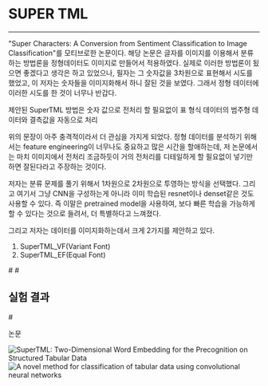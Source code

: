 # SUPER TML

---

"Super Characters: A Conversion from Sentiment Classification to Image Classification"를 모티브로한 논문이다. 
해당 논문은 글자를 이미지를 이용해서 분류하는 방법론을 정형데이터도 이미지로 만들어서 적용하였다. 
실제로 이러한 방법론이 됬으면 좋겠다고 생각은 하고 있었으나, 필자는 그 숫자값을 3차원으로 표현해서 시도를 했었고, 이 저자는 숫자들을 이미지화해서 하니 잘된 것을 보였다. 그래서 정형 데이터에 이러한 시도를 한 것이 너무나 반갑다.

제안된 SuperTML 방법은 숫자 값으로 전처리 할 필요없이 표 형식 데이터의 범주형 데이터와 결측값을 자동으로 처리

위의 문장이 아주 충격적이라서 더 관심을 가지게 되었다.
정형 데이터를 분석하기 위해서는 feature engineering이 너무나도 중요하고 많은 시간을 할애하는데, 저 논문에서는 마치 이미지에서 전처리 조금하듯이 거의 전처리를 디테일하게 할 필요없이 넣기만 하면 잘된다라고 주장하는 것이다. 

저자는 분류 문제를 풀기 위해서 1차원으로 2차원으로 투영하는 방식을 선택했다. 그리고 여기서 그냥 CNN을 구성하는게 아니라 이미 학습된 resnet이나 denset같은 것도 사용할 수 있다. 즉 이말은 pretrained model을 사용하여, 보다 빠른 학습을 가능하게 할 수 있다는 것으로 들려서, 더 특별하다고 느껴졌다.

그리고 저자는 데이터를 이미지화하는데서 크게 2가지를 제안하고 있다.
1. SuperTML_VF(Variant Font)
2. SuperTML_EF(Equal Font)

#[]("./imgs/data2img.PNG")
#[]("./imgs/data2img_2.PNG")

## 실험 결과

#[]("./imgs/EXP.PNG")

논문

![SuperTML: Two-Dimensional Word Embedding for the Precognition on Structured Tabular Data](https://arxiv.org/abs/1903.06246)
![A novel method for classification of tabular data using convolutional neural networks](https://www.biorxiv.org/content/10.1101/2020.05.02.074203v1.full)